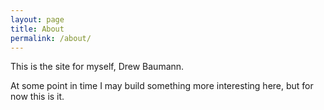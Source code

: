 ```yaml
---
layout: page
title: About
permalink: /about/
---
```


This is the site for myself, Drew Baumann.

At some point in time I may build something more interesting here, but for now this is it.
